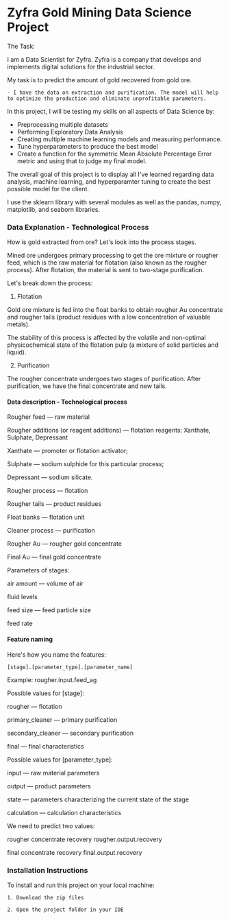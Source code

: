 # Zyfra Gold Mining Data Science Project

The Task:

I am a Data Scientist for Zyfra. Zyfra is a company that develops and implements digital solutions for the industrial sector.

My task is to predict the amount of gold recovered from gold ore. 
    
    - I have the data on extraction and purification. The model will help to optimize the production and eliminate unprofitable parameters.


In this project, I will be testing my skills on all aspects of Data Science by:
    
- Preprocessing multiple datasets
- Performing Exploratory Data Analysis
- Creating multiple machine learning models and measuring performance.
- Tune hyperparameters to produce the best model
- Create a function for the symmetric Mean Absolute Percentage Error metric and using that to judge my final model.

The overall goal of this project is to display all I've learned regarding data analysis, machine learning, and hyperparamter tuning to create the best possible model for the client.

I use the sklearn library with several modules as well as the pandas, numpy, matplotlib, and seaborn libraries.

### Data Explanation - Technological Process

How is gold extracted from ore? Let's look into the process stages.

Mined ore undergoes primary processing to get the ore mixture or rougher feed, which is the raw material for flotation (also known as the rougher process). After flotation, the material is sent to two-stage purification.

Let's break down the process:

1. Flotation

Gold ore mixture is fed into the float banks to obtain rougher Au concentrate and rougher tails (product residues with a low concentration of valuable metals).

The stability of this process is affected by the volatile and non-optimal physicochemical state of the flotation pulp (a mixture of solid particles and liquid).

2. Purification

The rougher concentrate undergoes two stages of purification. After purification, we have the final concentrate and new tails.

#### Data description - Technological process

Rougher feed — raw material

Rougher additions (or reagent additions) — flotation reagents: Xanthate, Sulphate, Depressant

Xanthate — promoter or flotation activator;

Sulphate — sodium sulphide for this particular process;

Depressant — sodium silicate.

Rougher process — flotation

Rougher tails — product residues

Float banks — flotation unit

Cleaner process — purification

Rougher Au — rougher gold concentrate

Final Au — final gold concentrate

Parameters of stages:

air amount — volume of air

fluid levels

feed size — feed particle size

feed rate

#### Feature naming

Here's how you name the features:

    [stage].[parameter_type].[parameter_name]

Example: rougher.input.feed_ag

Possible values for [stage]:

rougher — flotation

primary_cleaner — primary purification

secondary_cleaner — secondary purification

final — final characteristics


Possible values for [parameter_type]:

input — raw material parameters

output — product parameters

state — parameters characterizing the current state of the stage

calculation — calculation characteristics


We need to predict two values:

rougher concentrate recovery rougher.output.recovery

final concentrate recovery final.output.recovery


### Installation Instructions

To install and run this project on your local machine:


    1. Download the zip files

    2. Open the project folder in your IDE

